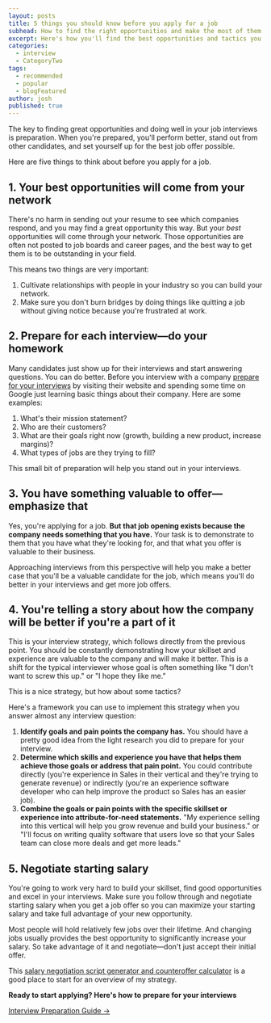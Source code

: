 ```yaml
---
layout: posts
title: 5 things you should know before you apply for a job
subhead: How to find the right opportunities and make the most of them
excerpt: Here's how you'll find the best opportunities and tactics you can use to make the most of them.
categories:
  - interview
  - CategoryTwo
tags:
  - recommended
  - popular
  - blogFeatured
author: josh
published: true
---
```

The key to finding great opportunities and doing well in your job interviews is preparation. When you're prepared, you'll perform better, stand out from other candidates, and set yourself up for the best job offer possible.

Here are five things to think about before you apply for a job.

## 1. Your best opportunities will come from your network
 
There's no harm in sending out your resume to see which companies respond, and you may find a great opportunity this way. But your *best* opportunities will come through your network. Those opportunities are often not posted to job boards and career pages, and the best way to get them is to be outstanding in your field.

This means two things are very important:

1. Cultivate relationships with people in your industry so you can build your network.
2. Make sure you don't burn bridges by doing things like quitting a job without giving notice because you're frustrated at work.

## 2. Prepare for each interview—do your homework

Many candidates just show up for their interviews and start answering questions. You can do better. Before you interview with a company [prepare for your interviews](/book/interview/interview-preparation/) by visiting their website and spending some time on Google just learning basic things about their company. Here are some examples:

1. What's their mission statement?
2. Who are their customers?
3. What are their goals right now (growth, building a new product, increase margins)?
4. What types of jobs are they trying to fill?

This small bit of preparation will help you stand out in your interviews.

## 3. You have something valuable to offer—emphasize that

Yes, you're applying for a job. **But that job opening exists because the company needs something that you have.** Your task is to demonstrate to them that you have what they're looking for, and that what you offer is valuable to their business.

Approaching interviews from this perspective will help you make a better case that you'll be a valuable candidate for the job, which means you'll do better in your interviews and get more job offers.

## 4. You're telling a story about how the company will be better if you're a part of it

This is your interview strategy, which follows directly from the previous point. You should be constantly demonstrating how your skillset and experience are valuable to the company and will make it better. This is a shift for the typical interviewer whose goal is often something like "I don't want to screw this up." or "I hope they like me."

This is a nice strategy, but how about some tactics?

Here's a framework you can use to implement this strategy when you answer almost any interview question:

1. **Identify goals and pain points the company has.** You should have a pretty good idea from the light research you did to prepare for your interview.
2. **Determine which skills and experience you have that helps them achieve those goals or address that pain point.** You could contribute directly (you're experience in Sales in their vertical and they're trying to generate revenue) or indirectly (you're an experience software developer who can help improve the product so Sales has an easier job).
3. **Combine the goals or pain points with the specific skillset or experience into attribute-for-need statements.** "My experience selling into this vertical will help you grow revenue and build your business." or "I'll focus on writing quality software that users love so that your Sales team can close more deals and get more leads."

## 5. Negotiate starting salary

You're going to work very hard to build your skillset, find good opportunities and excel in your interviews. Make sure you follow through and negotiate starting salary when you get a job offer so you can maximize your starting salary and take full advantage of your new opportunity.

Most people will hold relatively few jobs over their lifetime. And changing jobs usually provides the best opportunity to significantly increase your salary. So take advantage of it and negotiate—don't just accept their initial offer.

This [salary negotiation script generator and counteroffer calculator](/salary-negotiation-script) is a good place to start for an overview of my strategy.

<div class='guide-link'>
<p><strong>Ready to start applying? Here's how to prepare for your interviews</strong></p>
<p><a href="/interview-preparation-guide/">Interview Preparation Guide →</a></p>
</div>

<div class="inline-ad hidden"></div>